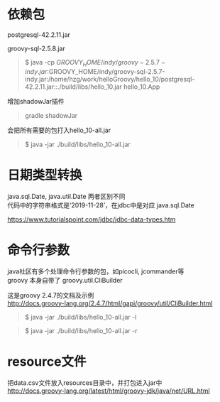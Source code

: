 依赖包
=====

postgresql-42.2.11.jar

groovy-sql-2.5.8.jar

> $ java -cp $GROOVY_HOME/indy/groovy-2.5.7-indy.jar:$GROOVY_HOME/indy/groovy-sql-2.5.7-indy.jar:/home/hzg/work/helloGroovy/hello_10/postgresql-42.2.11.jar::./build/libs/hello_10.jar hello_10.App

增加shadowJar插件

> gradle shadowJar

会把所有需要的包打入hello_10-all.jar

> $ java -jar ./build/libs/hello_10-all.jar

日期类型转换
==========

java.sql.Date, java.util.Date 两者区别不同  
代码中的字符串格式是‘2019-11-28’，在jdbc中是对应 java.sql.Date  

https://www.tutorialspoint.com/jdbc/jdbc-data-types.htm

命令行参数
=========

java社区有多个处理命令行参数的包，如picocli, jcommander等  
groovy 本身自带了 groovy.util.CliBuilder

这是groovy 2.4.7的文档及示例  
http://docs.groovy-lang.org/2.4.7/html/gapi/groovy/util/CliBuilder.html


> $ java -jar ./build/libs/hello_10-all.jar -l

> $ java -jar ./build/libs/hello_10-all.jar -r

resource文件
===========

把data.csv文件放入resources目录中，并打包进入jar中  
http://docs.groovy-lang.org/latest/html/groovy-jdk/java/net/URL.html